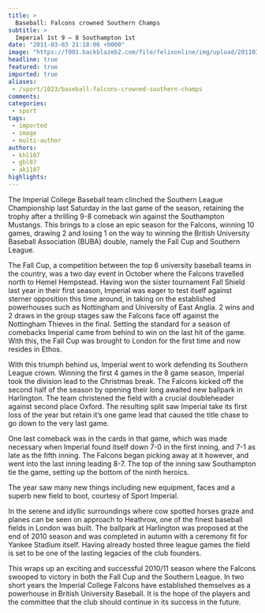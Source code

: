 ```yaml
---
title: >
  Baseball: Falcons crowned Southern Champs
subtitle: >
  Imperial 1st 9 – 8 Southampton 1st
date: "2011-03-03 21:18:06 +0000"
image: "https://f001.backblazeb2.com/file/felixonline/img/upload/201103032115-nm1010-baseball.jpg"
headline: true
featured: true
imported: true
aliases:
 - /sport/1023/baseball-falcons-crowned-southern-champs
comments:
categories:
 - sport
tags:
 - imported
 - image
 - multi-author
authors:
 - khl107
 - gbl07
 - ak1107
highlights:
---
```


The Imperial College Baseball team clinched the Southern League Championship last Saturday in the last game of the season, retaining the trophy after a thrilling 9-8 comeback win against the Southampton Mustangs. This brings to a close an epic season for the Falcons, winning 10 games, drawing 2 and losing 1 on the way to winning the British University Baseball Association (BUBA) double, namely the Fall Cup and Southern League.

The Fall Cup, a competition between the top 6 university baseball teams in the country, was a two day event in October where the Falcons travelled north to Hemel Hempstead. Having won the sister tournament Fall Shield last year in their first season, Imperial was eager to test itself against sterner opposition this time around, in taking on the established powerhouses such as Nottingham and University of East Anglia. 2 wins and 2 draws in the group stages saw the Falcons face off against the Nottingham Thieves in the final. Setting the standard for a season of comebacks Imperial came from behind to win on the last hit of the game. With this, the Fall Cup was brought to London for the first time and now resides in Ethos.

With this triumph behind us, Imperial went to work defending its Southern League crown. Winning the first 4 games in the 8 game season, Imperial took the division lead to the Christmas break. The Falcons kicked off the second half of the season by opening their long awaited new ballpark in Harlington. The team christened the field with a crucial doubleheader against second place Oxford. The resulting split saw Imperial take its first loss of the year but retain it’s one game lead that caused the title chase to go down to the very last game.

One last comeback was in the cards in that game, which was made necessary when Imperial found itself down 7-0 in the first inning, and 7-1 as late as the fifth inning. The Falcons began picking away at it however, and went into the last inning leading 8-7. The top of the inning saw Southampton tie the game, setting up the bottom of the ninth heroics.

The year saw many new things including new equipment, faces and a superb new field to boot, courtesy of Sport Imperial.

In the serene and idyllic surroundings where cow spotted horses graze and planes can be seen on approach to Heathrow, one of the finest baseball fields in London was built. The ballpark at Harlington was proposed at the end of 2010 season and was completed in autumn with a ceremony fit for Yankee Stadium itself. Having already hosted three league games the field is set to be one of the lasting legacies of the club founders.

This wraps up an exciting and successful 2010/11 season where the Falcons swooped to victory in both the Fall Cup and the Southern League. In two short years the Imperial College Falcons have established themselves as a powerhouse in British University Baseball. It is the hope of the players and the committee that the club should continue in its success in the future.
